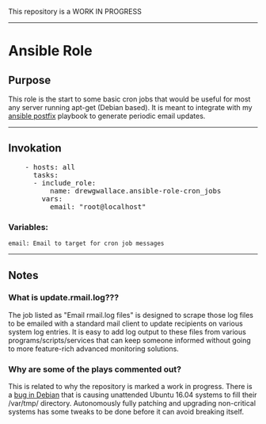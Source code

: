 This repository is a WORK IN PROGRESS

----

# Ansible Role

## Purpose
  This role is the start to some basic cron jobs that would be useful for most any server running apt-get (Debian based). It is meant to integrate with my [ansible postfix](https://github.com/drewgwallace/ansible-playbook-postfix_nullclient) playbook to generate periodic email updates.

----

## Invokation

<pre>
    - hosts: all
      tasks:
      - include_role:
          name: drewgwallace.ansible-role-cron_jobs
        vars:
          email: "root@localhost"
</pre>

  ### Variables:
  
    email: Email to target for cron job messages

----

## Notes

  ### What is update.rmail.log???
  
  The job listed as "Email rmail.log files" is designed to scrape those log files to be emailed with a standard mail client to update  recipients on various system log entries. It is easy to add log output to these files from various programs/scripts/services that can keep someone informed without going to more feature-rich advanced monitoring solutions.

  ### Why are some of the plays commented out?
  This is related to why the repository is marked a work in progress. There is a [bug in Debian](https://bugs.debian.org/cgi-bin/bugreport.cgi?bug=814345) that is causing unattended Ubuntu 16.04 systems to fill their /var/tmp/ directory. Autonomously fully patching and upgrading non-critical systems has some tweaks to be done before it can avoid breaking itself.

